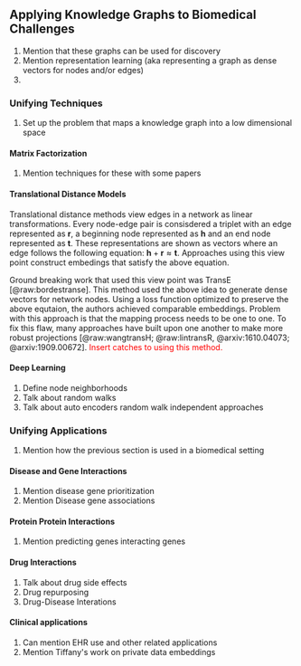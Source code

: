 ## Applying Knowledge Graphs to Biomedical Challenges

1. Mention that these graphs can be used for discovery
2. Mention representation learning (aka representing a graph as dense vectors for nodes and/or edges)
3. 

### Unifying Techniques

1. Set up the problem that maps a knowledge graph into a low dimensional space

#### Matrix Factorization

1. Mention techniques for these with some papers

#### Translational Distance Models

Translational distance methods view edges in a network as linear transformations.
Every node-edge pair is consisdered a triplet with an edge represented as $\textbf{r}$, a beginning node represented as $\textbf{h}$ and an end node represented as $\textbf{t}$.
These representations are shown as vectors where an edge follows the following equation: $\textbf{h} + \textbf{r} \approx \textbf{t}$.
Approaches using this view point construct embedings that satisfy the above equation.

Ground breaking work that used this view point was TransE [@raw:bordestranse].
This method used the above idea to generate dense vectors for network nodes.
Using a loss function optimized to preserve the above equtaion, the authors achieved comparable embeddings.
Problem with this approach is that the mapping process needs to be one to one.
To fix this flaw, many approaches have built upon one another to make more robust projections [@raw:wangtransH; @raw:lintransR, @arxiv:1610.04073; @arxiv:1909.00672]. 
<font color=red> 
Insert catches to using this method.
</font>

#### Deep Learning

1. Define node neighborhoods
2. Talk about random walks 
3. Talk about auto encoders random walk independent approaches 

### Unifying Applications

1. Mention how the previous section is used in a biomedical setting

#### Disease and Gene Interactions

1. Mention disease gene prioritization
2. Mention Disease gene associations

#### Protein Protein Interactions

1. Mention predicting genes interacting genes

#### Drug Interactions

1. Talk about drug side effects
2. Drug repurposing
3. Drug-Disease Interations

#### Clinical applications

1. Can mention EHR use and other related applications
2. Mention Tiffany's work on private data embeddings
